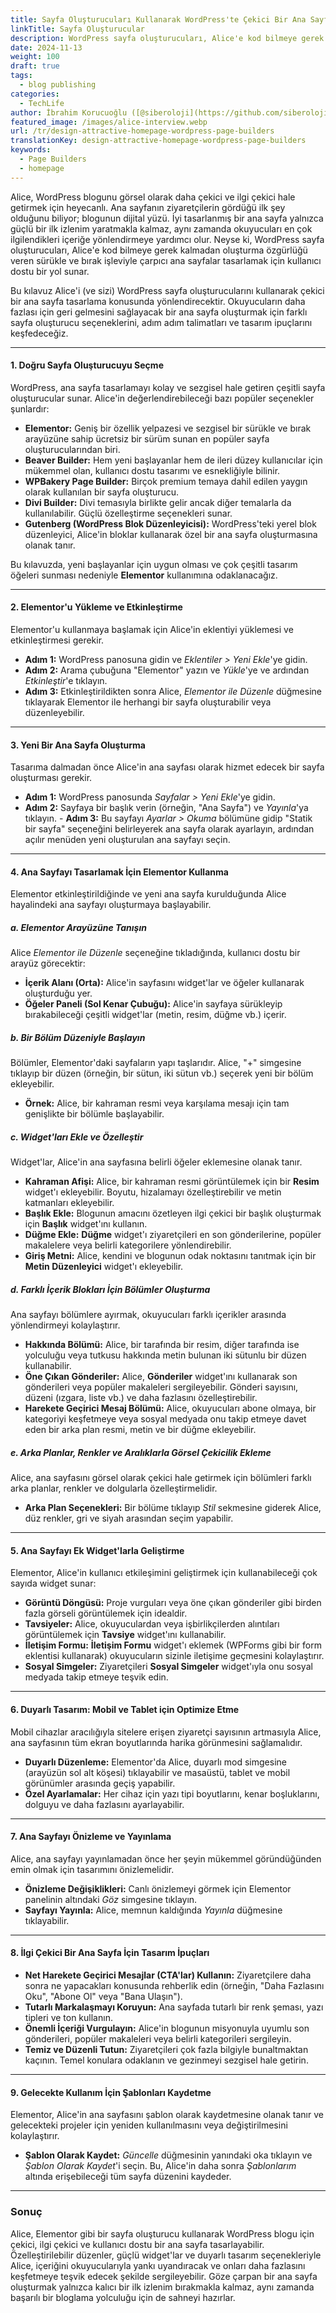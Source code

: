```yaml
---
title: Sayfa Oluşturucuları Kullanarak WordPress'te Çekici Bir Ana Sayfa Nasıl Tasarlanır
linkTitle: Sayfa Oluşturucular 
description: WordPress sayfa oluşturucuları, Alice'e kod bilmeye gerek kalmadan tasarım özgürlüğü vererek, sürükle ve bırak işleviyle çarpıcı ana sayfalar tasarlamak için kullanıcı dostu bir yol sunuyor.
date: 2024-11-13
weight: 100
draft: true
tags:
  - blog publishing
categories:
  - TechLife
author: İbrahim Korucuoğlu ([@siberoloji](https://github.com/siberoloji))
featured_image: /images/alice-interview.webp
url: /tr/design-attractive-homepage-wordpress-page-builders
translationKey: design-attractive-homepage-wordpress-page-builders
keywords:
  - Page Builders
  - homepage
---
```

Alice, WordPress blogunu görsel olarak daha çekici ve ilgi çekici hale getirmek için heyecanlı. Ana sayfanın ziyaretçilerin gördüğü ilk şey olduğunu biliyor; blogunun dijital yüzü. İyi tasarlanmış bir ana sayfa yalnızca güçlü bir ilk izlenim yaratmakla kalmaz, aynı zamanda okuyucuları en çok ilgilendikleri içeriğe yönlendirmeye yardımcı olur. Neyse ki, WordPress sayfa oluşturucuları, Alice'e kod bilmeye gerek kalmadan oluşturma özgürlüğü veren sürükle ve bırak işleviyle çarpıcı ana sayfalar tasarlamak için kullanıcı dostu bir yol sunar.

Bu kılavuz Alice'i (ve sizi) WordPress sayfa oluşturucularını kullanarak çekici bir ana sayfa tasarlama konusunda yönlendirecektir. Okuyucuların daha fazlası için geri gelmesini sağlayacak bir ana sayfa oluşturmak için farklı sayfa oluşturucu seçeneklerini, adım adım talimatları ve tasarım ipuçlarını keşfedeceğiz.

---

#### **1. Doğru Sayfa Oluşturucuyu Seçme**

WordPress, ana sayfa tasarlamayı kolay ve sezgisel hale getiren çeşitli sayfa oluşturucular sunar. Alice'in değerlendirebileceği bazı popüler seçenekler şunlardır:

- **Elementor:** Geniş bir özellik yelpazesi ve sezgisel bir sürükle ve bırak arayüzüne sahip ücretsiz bir sürüm sunan en popüler sayfa oluşturucularından biri.
- **Beaver Builder:** Hem yeni başlayanlar hem de ileri düzey kullanıcılar için mükemmel olan, kullanıcı dostu tasarımı ve esnekliğiyle bilinir.
- **WPBakery Page Builder:** Birçok premium temaya dahil edilen yaygın olarak kullanılan bir sayfa oluşturucu.
- **Divi Builder:** Divi temasıyla birlikte gelir ancak diğer temalarla da kullanılabilir. Güçlü özelleştirme seçenekleri sunar.
- **Gutenberg (WordPress Blok Düzenleyicisi):** WordPress'teki yerel blok düzenleyici, Alice'in bloklar kullanarak özel bir ana sayfa oluşturmasına olanak tanır.

Bu kılavuzda, yeni başlayanlar için uygun olması ve çok çeşitli tasarım öğeleri sunması nedeniyle **Elementor** kullanımına odaklanacağız.

---

#### **2. Elementor'u Yükleme ve Etkinleştirme**

Elementor'u kullanmaya başlamak için Alice'in eklentiyi yüklemesi ve etkinleştirmesi gerekir.

- **Adım 1:** WordPress panosuna gidin ve *Eklentiler > Yeni Ekle*'ye gidin.
- **Adım 2:** Arama çubuğuna "Elementor" yazın ve *Yükle*'ye ve ardından *Etkinleştir*'e tıklayın.
- **Adım 3:** Etkinleştirildikten sonra Alice, *Elementor ile Düzenle* düğmesine tıklayarak Elementor ile herhangi bir sayfa oluşturabilir veya düzenleyebilir.

---

#### **3. Yeni Bir Ana Sayfa Oluşturma**

Tasarıma dalmadan önce Alice'in ana sayfası olarak hizmet edecek bir sayfa oluşturması gerekir.

- **Adım 1:** WordPress panosunda *Sayfalar > Yeni Ekle*'ye gidin.
- **Adım 2:** Sayfaya bir başlık verin (örneğin, "Ana Sayfa") ve *Yayınla*'ya tıklayın. - **Adım 3:** Bu sayfayı *Ayarlar > Okuma* bölümüne gidip "Statik bir sayfa" seçeneğini belirleyerek ana sayfa olarak ayarlayın, ardından açılır menüden yeni oluşturulan ana sayfayı seçin.

---

#### **4. Ana Sayfayı Tasarlamak İçin Elementor Kullanma**

Elementor etkinleştirildiğinde ve yeni ana sayfa kurulduğunda Alice hayalindeki ana sayfayı oluşturmaya başlayabilir.

##### **a. Elementor Arayüzüne Tanışın**

Alice *Elementor ile Düzenle* seçeneğine tıkladığında, kullanıcı dostu bir arayüz görecektir:

- **İçerik Alanı (Orta):** Alice'in sayfasını widget'lar ve öğeler kullanarak oluşturduğu yer.
- **Öğeler Paneli (Sol Kenar Çubuğu):** Alice'in sayfaya sürükleyip bırakabileceği çeşitli widget'lar (metin, resim, düğme vb.) içerir.

##### **b. Bir Bölüm Düzeniyle Başlayın**

Bölümler, Elementor'daki sayfaların yapı taşlarıdır. Alice, "+" simgesine tıklayıp bir düzen (örneğin, bir sütun, iki sütun vb.) seçerek yeni bir bölüm ekleyebilir.

- **Örnek:** Alice, bir kahraman resmi veya karşılama mesajı için tam genişlikte bir bölümle başlayabilir.

##### **c. Widget'ları Ekle ve Özelleştir**

Widget'lar, Alice'in ana sayfasına belirli öğeler eklemesine olanak tanır.

- **Kahraman Afişi:** Alice, bir kahraman resmi görüntülemek için bir **Resim** widget'ı ekleyebilir. Boyutu, hizalamayı özelleştirebilir ve metin katmanları ekleyebilir.
- **Başlık Ekle:** Blogunun amacını özetleyen ilgi çekici bir başlık oluşturmak için **Başlık** widget'ını kullanın.
- **Düğme Ekle:** **Düğme** widget'ı ziyaretçileri en son gönderilerine, popüler makalelere veya belirli kategorilere yönlendirebilir.
- **Giriş Metni:** Alice, kendini ve blogunun odak noktasını tanıtmak için bir **Metin Düzenleyici** widget'ı ekleyebilir.

##### **d. Farklı İçerik Blokları İçin Bölümler Oluşturma**

Ana sayfayı bölümlere ayırmak, okuyucuları farklı içerikler arasında yönlendirmeyi kolaylaştırır.

- **Hakkında Bölümü:** Alice, bir tarafında bir resim, diğer tarafında ise yolculuğu veya tutkusu hakkında metin bulunan iki sütunlu bir düzen kullanabilir.
- **Öne Çıkan Gönderiler:** Alice, **Gönderiler** widget'ını kullanarak son gönderileri veya popüler makaleleri sergileyebilir. Gönderi sayısını, düzeni (ızgara, liste vb.) ve daha fazlasını özelleştirebilir.
- **Harekete Geçirici Mesaj Bölümü:** Alice, okuyucuları abone olmaya, bir kategoriyi keşfetmeye veya sosyal medyada onu takip etmeye davet eden bir arka plan resmi, metin ve bir düğme ekleyebilir.

##### **e. Arka Planlar, Renkler ve Aralıklarla Görsel Çekicilik Ekleme**

Alice, ana sayfasını görsel olarak çekici hale getirmek için bölümleri farklı arka planlar, renkler ve dolgularla özelleştirmelidir.

- **Arka Plan Seçenekleri:** Bir bölüme tıklayıp *Stil* sekmesine giderek Alice, düz renkler, gri ve siyah arasından seçim yapabilir.

---

#### **5. Ana Sayfayı Ek Widget'larla Geliştirme**

Elementor, Alice'in kullanıcı etkileşimini geliştirmek için kullanabileceği çok sayıda widget sunar:

- **Görüntü Döngüsü:** Proje vurguları veya öne çıkan gönderiler gibi birden fazla görseli görüntülemek için idealdir.
- **Tavsiyeler:** Alice, okuyuculardan veya işbirlikçilerden alıntıları görüntülemek için **Tavsiye** widget'ını kullanabilir.
- **İletişim Formu:** **İletişim Formu** widget'ı eklemek (WPForms gibi bir form eklentisi kullanarak) okuyucuların sizinle iletişime geçmesini kolaylaştırır.
- **Sosyal Simgeler:** Ziyaretçileri **Sosyal Simgeler** widget'ıyla onu sosyal medyada takip etmeye teşvik edin.

---

#### **6. Duyarlı Tasarım: Mobil ve Tablet için Optimize Etme**

Mobil cihazlar aracılığıyla sitelere erişen ziyaretçi sayısının artmasıyla Alice, ana sayfasının tüm ekran boyutlarında harika görünmesini sağlamalıdır.

- **Duyarlı Düzenleme:** Elementor'da Alice, duyarlı mod simgesine (arayüzün sol alt köşesi) tıklayabilir ve masaüstü, tablet ve mobil görünümler arasında geçiş yapabilir.
- **Özel Ayarlamalar:** Her cihaz için yazı tipi boyutlarını, kenar boşluklarını, dolguyu ve daha fazlasını ayarlayabilir.

---

#### **7. Ana Sayfayı Önizleme ve Yayınlama**

Alice, ana sayfayı yayınlamadan önce her şeyin mükemmel göründüğünden emin olmak için tasarımını önizlemelidir.

- **Önizleme Değişiklikleri:** Canlı önizlemeyi görmek için Elementor panelinin altındaki *Göz* simgesine tıklayın.
- **Sayfayı Yayınla:** Alice, memnun kaldığında *Yayınla* düğmesine tıklayabilir.

---

#### **8. İlgi Çekici Bir Ana Sayfa İçin Tasarım İpuçları**

- **Net Harekete Geçirici Mesajlar (CTA'lar) Kullanın:** Ziyaretçilere daha sonra ne yapacakları konusunda rehberlik edin (örneğin, "Daha Fazlasını Oku", "Abone Ol" veya "Bana Ulaşın").
- **Tutarlı Markalaşmayı Koruyun:** Ana sayfada tutarlı bir renk şeması, yazı tipleri ve ton kullanın.
- **Önemli İçeriği Vurgulayın:** Alice'in blogunun misyonuyla uyumlu son gönderileri, popüler makaleleri veya belirli kategorileri sergileyin.
- **Temiz ve Düzenli Tutun:** Ziyaretçileri çok fazla bilgiyle bunaltmaktan kaçının. Temel konulara odaklanın ve gezinmeyi sezgisel hale getirin.

---

#### **9. Gelecekte Kullanım İçin Şablonları Kaydetme**

Elementor, Alice'in ana sayfasını şablon olarak kaydetmesine olanak tanır ve gelecekteki projeler için yeniden kullanılmasını veya değiştirilmesini kolaylaştırır.

- **Şablon Olarak Kaydet:** *Güncelle* düğmesinin yanındaki oka tıklayın ve *Şablon Olarak Kaydet*'i seçin. Bu, Alice'in daha sonra *Şablonlarım* altında erişebileceği tüm sayfa düzenini kaydeder.

---

### **Sonuç**

Alice, Elementor gibi bir sayfa oluşturucu kullanarak WordPress blogu için çekici, ilgi çekici ve kullanıcı dostu bir ana sayfa tasarlayabilir. Özelleştirilebilir düzenler, güçlü widget'lar ve duyarlı tasarım seçenekleriyle Alice, içeriğini okuyucularıyla yankı uyandıracak ve onları daha fazlasını keşfetmeye teşvik edecek şekilde sergileyebilir. Göze çarpan bir ana sayfa oluşturmak yalnızca kalıcı bir ilk izlenim bırakmakla kalmaz, aynı zamanda başarılı bir bloglama yolculuğu için de sahneyi hazırlar.

